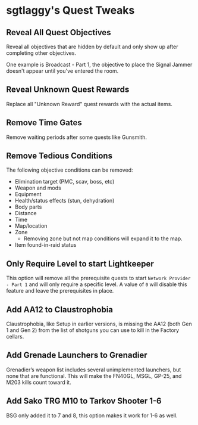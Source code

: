 # sgtlaggy's Quest Tweaks

## Reveal All Quest Objectives

Reveal all objectives that are hidden by default and only show up after completing other objectives.

One example is Broadcast - Part 1, the objective to place the Signal Jammer doesn't appear until you've entered the room.

## Reveal Unknown Quest Rewards

Replace all "Unknown Reward" quest rewards with the actual items.

## Remove Time Gates

Remove waiting periods after some quests like Gunsmith.

## Remove Tedious Conditions

The following objective conditions can be removed:

- Elimination target (PMC, scav, boss, etc)
- Weapon and mods
- Equipment
- Health/status effects (stun, dehydration)
- Body parts
- Distance
- Time
- Map/location
- Zone
  - Removing zone but not map conditions will expand it to the map.
- Item found-in-raid status

## Only Require Level to start Lightkeeper

This option will remove all the prerequisite quests to start `Network Provider - Part 1` and will only require a specific level. A value of `0` will disable this feature and leave the prerequisites in place.

## Add AA12 to Claustrophobia
Claustrophobia, like Setup in earlier versions, is missing the AA12 (both Gen 1 and Gen 2) from the list of shotguns you can use to kill in the Factory cellars.

## Add Grenade Launchers to Grenadier
Grenadier’s weapon list includes several unimplemented launchers, but none that are functional. This will make the FN40GL, MSGL, GP-25, and M203 kills count toward it.

## Add Sako TRG M10 to Tarkov Shooter 1-6
BSG only added it to 7 and 8, this option makes it work for 1-6 as well.

